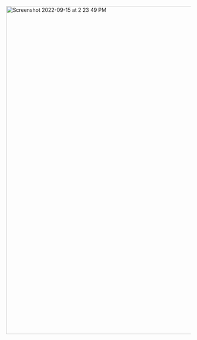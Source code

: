 <img width="894" alt="Screenshot 2022-09-15 at 2 23 49 PM" src="https://user-images.githubusercontent.com/109595491/190361881-ffad0188-8396-4451-a70c-70e26dc5dd1c.png">
